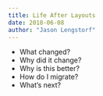 ```yaml
---
title: Life After Layouts
date: 2018-06-08
author: "Jason Lengstorf"
---
```


* What changed?
* Why did it change?
* Why is this better?
* How do I migrate?
* What’s next?
